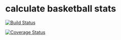 # calculate basketball stats

[![Build Status](https://travis-ci.com/robert-git/basketball-stats.svg?branch=master)](https://travis-ci.com/robert-git/basketball-stats)

[![Coverage Status](https://coveralls.io/repos/github/robert-git/basketball-stats/badge.svg?branch=master)](https://coveralls.io/github/robert-git/basketball-stats?branch=master)
